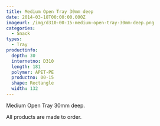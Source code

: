 ```yaml
---
title: Medium Open Tray 30mm deep
date: 2014-03-18T00:00:00.000Z
imageurl: /img/d310-00-15-medium-open-tray-30mm-deep.png
categories:
  - Snack
types:
  - Tray
productinfo:
  depth: 30
  internetno: D310
  length: 181
  polymer: APET-PE
  productno: 00-15
  shape: Rectangle
  width: 132
---
```

Medium Open Tray 30mm deep.

All products are made to order.
